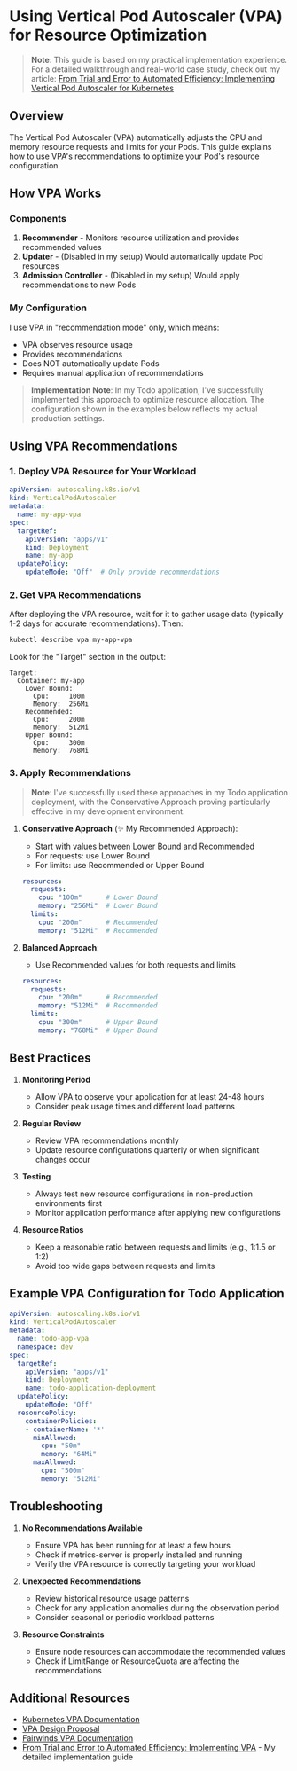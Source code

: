 # Using Vertical Pod Autoscaler (VPA) for Resource Optimization

> **Note**: This guide is based on my practical implementation experience. For a detailed walkthrough and real-world case study, check out my article: [From Trial and Error to Automated Efficiency: Implementing Vertical Pod Autoscaler for Kubernetes](https://medium.com/@mohibulalam75/from-trial-and-error-to-automated-efficiency-implementing-vertical-pod-autoscaler-for-kubernetes-5c8c4b204bc7)

## Overview
The Vertical Pod Autoscaler (VPA) automatically adjusts the CPU and memory resource requests and limits for your Pods. This guide explains how to use VPA's recommendations to optimize your Pod's resource configuration.

## How VPA Works

### Components
1. **Recommender** - Monitors resource utilization and provides recommended values
2. **Updater** - (Disabled in my setup) Would automatically update Pod resources
3. **Admission Controller** - (Disabled in my setup) Would apply recommendations to new Pods

### My Configuration
I use VPA in "recommendation mode" only, which means:
- VPA observes resource usage
- Provides recommendations
- Does NOT automatically update Pods
- Requires manual application of recommendations

> **Implementation Note**: In my Todo application, I've successfully implemented this approach to optimize resource allocation. The configuration shown in the examples below reflects my actual production settings.

## Using VPA Recommendations

### 1. Deploy VPA Resource for Your Workload
```yaml
apiVersion: autoscaling.k8s.io/v1
kind: VerticalPodAutoscaler
metadata:
  name: my-app-vpa
spec:
  targetRef:
    apiVersion: "apps/v1"
    kind: Deployment
    name: my-app
  updatePolicy:
    updateMode: "Off"  # Only provide recommendations
```

### 2. Get VPA Recommendations
After deploying the VPA resource, wait for it to gather usage data (typically 1-2 days for accurate recommendations). Then:

```bash
kubectl describe vpa my-app-vpa
```

Look for the "Target" section in the output:
```
Target:
  Container: my-app
    Lower Bound:
      Cpu:     100m
      Memory:  256Mi
    Recommended:
      Cpu:     200m
      Memory:  512Mi
    Upper Bound:
      Cpu:     300m
      Memory:  768Mi
```

### 3. Apply Recommendations

> **Note**: I've successfully used these approaches in my Todo application deployment, with the Conservative Approach proving particularly effective in my development environment.

1. **Conservative Approach** (✨ My Recommended Approach):
   - Start with values between Lower Bound and Recommended
   - For requests: use Lower Bound
   - For limits: use Recommended or Upper Bound
   ```yaml
   resources:
     requests:
       cpu: "100m"      # Lower Bound
       memory: "256Mi"  # Lower Bound
     limits:
       cpu: "200m"      # Recommended
       memory: "512Mi"  # Recommended
   ```

2. **Balanced Approach**:
   - Use Recommended values for both requests and limits
   ```yaml
   resources:
     requests:
       cpu: "200m"      # Recommended
       memory: "512Mi"  # Recommended
     limits:
       cpu: "300m"      # Upper Bound
       memory: "768Mi"  # Upper Bound
   ```

## Best Practices

1. **Monitoring Period**
   - Allow VPA to observe your application for at least 24-48 hours
   - Consider peak usage times and different load patterns

2. **Regular Review**
   - Review VPA recommendations monthly
   - Update resource configurations quarterly or when significant changes occur

3. **Testing**
   - Always test new resource configurations in non-production environments first
   - Monitor application performance after applying new configurations

4. **Resource Ratios**
   - Keep a reasonable ratio between requests and limits (e.g., 1:1.5 or 1:2)
   - Avoid too wide gaps between requests and limits

## Example VPA Configuration for Todo Application

```yaml
apiVersion: autoscaling.k8s.io/v1
kind: VerticalPodAutoscaler
metadata:
  name: todo-app-vpa
  namespace: dev
spec:
  targetRef:
    apiVersion: "apps/v1"
    kind: Deployment
    name: todo-application-deployment
  updatePolicy:
    updateMode: "Off"
  resourcePolicy:
    containerPolicies:
    - containerName: '*'
      minAllowed:
        cpu: "50m"
        memory: "64Mi"
      maxAllowed:
        cpu: "500m"
        memory: "512Mi"
```

## Troubleshooting

1. **No Recommendations Available**
   - Ensure VPA has been running for at least a few hours
   - Check if metrics-server is properly installed and running
   - Verify the VPA resource is correctly targeting your workload

2. **Unexpected Recommendations**
   - Review historical resource usage patterns
   - Check for any application anomalies during the observation period
   - Consider seasonal or periodic workload patterns

3. **Resource Constraints**
   - Ensure node resources can accommodate the recommended values
   - Check if LimitRange or ResourceQuota are affecting the recommendations

## Additional Resources

- [Kubernetes VPA Documentation](https://github.com/kubernetes/autoscaler/tree/master/vertical-pod-autoscaler)
- [VPA Design Proposal](https://github.com/kubernetes/design-proposals-archive/blob/main/autoscaling/vertical-pod-autoscaler.md)
- [Fairwinds VPA Documentation](https://docs.fairwinds.com/goldilocks/installation/)
- [From Trial and Error to Automated Efficiency: Implementing VPA](https://medium.com/@mohibulalam75/from-trial-and-error-to-automated-efficiency-implementing-vertical-pod-autoscaler-for-kubernetes-5c8c4b204bc7) - My detailed implementation guide